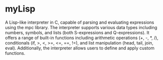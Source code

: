 # myLisp
A Lisp-like interpreter in C, capable of parsing and evaluating expressions using the mpc library. 
The interpreter supports various data types including numbers, symbols, and lists (both S-expressions and Q-expressions). 
It offers a range of built-in functions including arithmetic operations (+, -, *, /), conditionals (if, >, <, >=, <=, ==, !=), and 
list manipulation (head, tail, join, eval). Additionally, the interpreter allows users to define and apply custom functions.
